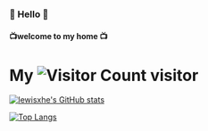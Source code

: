 ###     👋 Hello 👋 
####    📺welcome to my home 📺

# My ![Visitor Count](https://profile-counter.glitch.me/HwzLoveDz/count.svg) visitor




[![lewisxhe's GitHub  stats](https://github-readme-stats.vercel.app/api?username=HwzLoveDz&show_icons=true&theme=synthwave)](https://github.com/anuraghazra/github-readme-stats)

[![Top Langs](https://github-readme-stats.vercel.app/api/top-langs/?username=HwzLoveDz&layout=compact&theme=synthwave)](https://github.com/anuraghazra/github-readme-stats)

